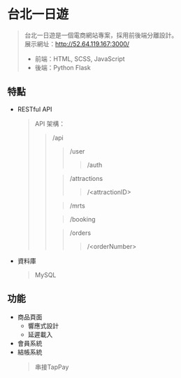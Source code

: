 # 台北一日遊
> 台北一日遊是一個電商網站專案，採用前後端分離設計。  
> 展示網址：http://52.64.119.167:3000/
> + 前端：HTML, SCSS, JavaScript
> + 後端：Python Flask 

## 特點
+ RESTful API
  > API 架構：
  >> /api
  >>> /user
  >>>> /auth 
  >> 
  >>> /attractions
  >>>> /\<attractionID\>
  >> 
  >>> /mrts
  >> 
  >>> /booking
  >>  
  >>> /orders
  >>>> /\<orderNumber\>
+ 資料庫
  > MySQL

## 功能
+ 商品頁面  
  * 響應式設計
  * 延遲載入
+ 會員系統
+ 結帳系統
  > 串接TapPay
